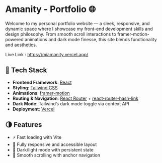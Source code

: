 # Amanity - Portfolio 🌐

Welcome to my personal portfolio website — a sleek, responsive, and dynamic space where I showcase my front-end development skills and design philosophy. From smooth scroll interactions to framer-motion-powered animations and dark mode finesse, this site blends functionality and aesthetics.

Live Link : https://miamanity.vercel.app/

## 🚀 Tech Stack

- **Frontend Framework**: [React](https://reactjs.org/)
- **Styling**: [Tailwind CSS](https://tailwindcss.com/)
- **Animations**: [framer-motion](https://www.framer.com/motion/)
- **Routing & Navigation**: [React Router](https://reactrouter.com/) + [react-router-hash-link](https://www.npmjs.com/package/react-router-hash-link)
- **Dark Mode**: Tailwind’s dark mode toggle via context API
- **Deployment**: [Vercel](https://vercel.com/)


## 🌗 Features

- ⚡ Fast loading with Vite
- 🎨 Fully responsive and accessible layout
- 🌙 Dark/light mode with persistent state
- 🎯 Smooth scrolling with anchor navigation

